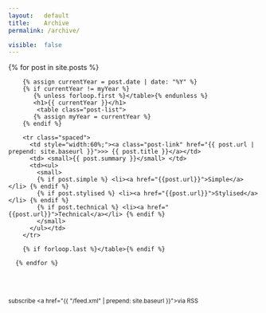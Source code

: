 ```yaml
---
layout:   default
title:    Archive
permalink: /archive/

visible:  false
---
```


<style type="text/css">
  
  tr.spaced > td
  {
    padding-bottom: 1em;
  }

</style>

<div class="home">
      {% for post in site.posts %}

        {% assign currentYear = post.date | date: "%Y" %}
        {% if currentYear != myYear %}
           {% unless forloop.first %}</table>{% endunless %}
           <h1>{{ currentYear }}</h1>
            <table class="post-list">
           {% assign myYear = currentYear %}
        {% endif %}
        
        <tr class="spaced">
          <td style="width:60%;"><a class="post-link" href="{{ post.url | prepend: site.baseurl }}">>> {{ post.title }}</a></td>
          <td> <small>{{ post.summary }}</small> </td>
          <td><ul>
            <small>
            {% if post.simple %} <li><a href="{{post.url}}">Simple</a></li> {% endif %}
            {% if post.stylised %} <li><a href="{{post.url}}">Stylised</a></li> {% endif %}
            {% if post.technical %} <li><a href="{{post.url}}">Technical</a></li> {% endif %}
            </small>
          </ul></td>
        </tr>
        
        {% if forloop.last %}</table>{% endif %}
      
      {% endfor %}
      

  <br><br><small><p class="rss-subscribe">subscribe <a href="{{ "/feed.xml" | prepend: site.baseurl }}">via RSS</a></p></small>

</div>
